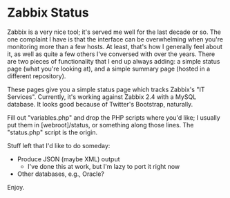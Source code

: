 Zabbix Status
=============

Zabbix is a very nice tool; it's served me well for the last decade or so.
The one complaint I have is that the interface can be overwhelming when you're monitoring more than a few hosts.
At least, that's how I generally feel about it, as well as quite a few others I've conversed with over the years.
There are two pieces of functionality that I end up always adding: a simple status page (what you're looking at), and a simple summary page (hosted in a different repository).

These pages give you a simple status page which tracks Zabbix's "IT Services". Currently, it's working against Zabbix 2.4 with a MySQL database.
It looks good because of Twitter's Bootstrap, naturally.

Fill out "variables.php" and drop the PHP scripts where you'd like; I usually put them in [webroot]/status, or something along those lines. The "status.php" script is the origin.

Stuff left that I'd like to do someday:
* Produce JSON (maybe XML) output
  * I've done this at work, but I'm lazy to port it right now
* Other databases, e.g., Oracle?

Enjoy.
